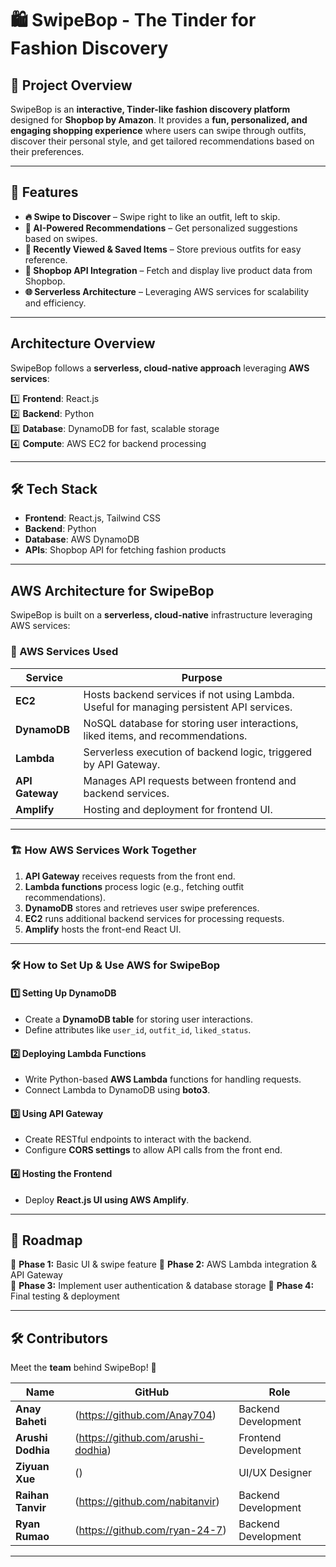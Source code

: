 # 🛍️ SwipeBop - The Tinder for Fashion Discovery  

## 📌 Project Overview  
SwipeBop is an **interactive, Tinder-like fashion discovery platform** designed for **Shopbop by Amazon**. It provides a **fun, personalized, and engaging shopping experience** where users can swipe through outfits, discover their personal style, and get tailored recommendations based on their preferences.

---

## 🚀 Features  
- **🔥 Swipe to Discover** – Swipe right to like an outfit, left to skip.
- **🤖 AI-Powered Recommendations** – Get personalized suggestions based on swipes.  
- **📌 Recently Viewed & Saved Items** – Store previous outfits for easy reference.  
- **🔗 Shopbop API Integration** – Fetch and display live product data from Shopbop.  
- **🌐 Serverless Architecture** – Leveraging AWS services for scalability and efficiency.  

---

## Architecture Overview  
SwipeBop follows a **serverless, cloud-native approach** leveraging **AWS services**:

1️⃣ **Frontend**: React.js  
2️⃣ **Backend**: Python                       
3️⃣ **Database**: DynamoDB for fast, scalable storage  
4️⃣ **Compute**: AWS EC2 for backend processing

---

## 🛠️ Tech Stack  
- **Frontend**: React.js, Tailwind CSS
- **Backend**: Python  
- **Database**: AWS DynamoDB  
- **APIs**: Shopbop API for fetching fashion products   

---

## AWS Architecture for SwipeBop

SwipeBop is built on a **serverless, cloud-native** infrastructure leveraging AWS services:

### **🚀 AWS Services Used**
| Service       | Purpose |
|--------------|---------|
| **EC2**      | Hosts backend services if not using Lambda. Useful for managing persistent API services. |
| **DynamoDB** | NoSQL database for storing user interactions, liked items, and recommendations. |
| **Lambda**   | Serverless execution of backend logic, triggered by API Gateway. |
| **API Gateway** | Manages API requests between frontend and backend services. |
| **Amplify**  | Hosting and deployment for frontend UI. |

---

### **🏗 How AWS Services Work Together**
1. **API Gateway** receives requests from the front end.
2. **Lambda functions** process logic (e.g., fetching outfit recommendations).
3. **DynamoDB** stores and retrieves user swipe preferences.
4. **EC2** runs additional backend services for processing requests.
5. **Amplify** hosts the front-end React UI.

---

### **🛠 How to Set Up & Use AWS for SwipeBop**
#### **1️⃣ Setting Up DynamoDB**
- Create a **DynamoDB table** for storing user interactions.
- Define attributes like `user_id`, `outfit_id`, `liked_status`.

#### **2️⃣ Deploying Lambda Functions**
- Write Python-based **AWS Lambda** functions for handling requests.
- Connect Lambda to DynamoDB using **boto3**.

#### **3️⃣ Using API Gateway**
- Create RESTful endpoints to interact with the backend.
- Configure **CORS settings** to allow API calls from the front end.

#### **4️⃣ Hosting the Frontend**
- Deploy **React.js UI using AWS Amplify**.
  
---

## 📅 Roadmap  

🔹 **Phase 1:** Basic UI & swipe feature 
🔹 **Phase 2:** AWS Lambda integration & API Gateway   
🔹 **Phase 3:** Implement user authentication & database storage 
🔹 **Phase 4:** Final testing & deployment   

---

## 🛠️ Contributors  

Meet the **team** behind SwipeBop! 🚀  

| Name | GitHub | Role |
|------|--------|------|
| **Anay Baheti** | (https://github.com/Anay704) | Backend Development |
| **Arushi Dodhia** | (https://github.com/arushi-dodhia) | Frontend Development |
| **Ziyuan Xue** | () | UI/UX Designer |
| **Raihan Tanvir** | (https://github.com/nabitanvir) | Backend Development |
| **Ryan Rumao** | (https://github.com/ryan-24-7) | Backend Development |


---

